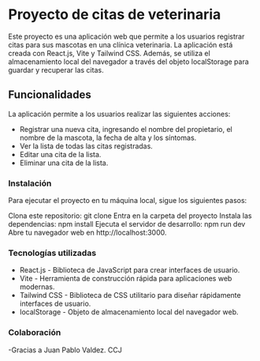 # Proyecto de citas de veterinaria

Este proyecto es una aplicación web que permite a los usuarios registrar citas para sus mascotas en una clínica veterinaria. La aplicación está creada con React.js, Vite y Tailwind CSS. Además, se utiliza el almacenamiento local del navegador a través del objeto localStorage para guardar y recuperar las citas.

## Funcionalidades
La aplicación permite a los usuarios realizar las siguientes acciones:

- Registrar una nueva cita, ingresando el nombre del propietario, el nombre de la mascota, la fecha de alta y los síntomas.
- Ver la lista de todas las citas registradas.
- Editar una cita de la lista.
- Eliminar una cita de la lista.


###  Instalación
Para ejecutar el proyecto en tu máquina local, sigue los siguientes pasos:

Clona este repositorio: git clone 
Entra en la carpeta del proyecto
Instala las dependencias: npm install
Ejecuta el servidor de desarrollo: npm run dev
Abre tu navegador web en http://localhost:3000.

### Tecnologías utilizadas
- React.js - Biblioteca de JavaScript para crear interfaces de usuario.
- Vite - Herramienta de construcción rápida para aplicaciones web modernas.
- Tailwind CSS - Biblioteca de CSS utilitario para diseñar rápidamente interfaces de usuario.
- localStorage - Objeto de almacenamiento local del navegador web.

### Colaboración

-Gracias a Juan Pablo Valdez. CCJ